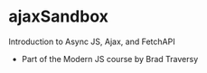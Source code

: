 # ajaxSandbox

Introduction to Async JS, Ajax, and FetchAPI
- Part of the Modern JS course by Brad Traversy
